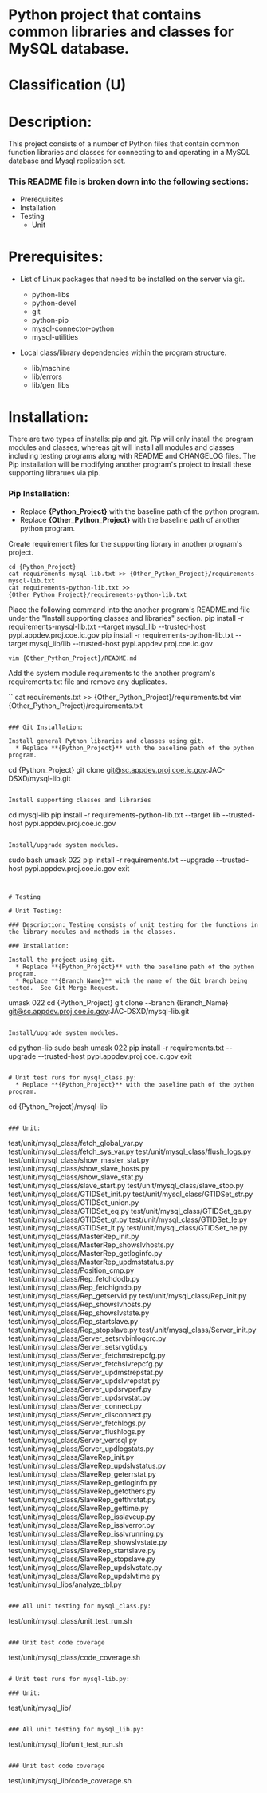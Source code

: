# Python project that contains common libraries and classes for MySQL database.
# Classification (U)

# Description:
  This project consists of a number of Python files that contain common function libraries and classes for connecting to and operating in a MySQL database and Mysql replication set.


###  This README file is broken down into the following sections:
  * Prerequisites
  * Installation
  * Testing
    - Unit


# Prerequisites:

  * List of Linux packages that need to be installed on the server via git.
    - python-libs
    - python-devel
    - git
    - python-pip
    - mysql-connector-python
    - mysql-utilities

  * Local class/library dependencies within the program structure.
    - lib/machine
    - lib/errors
    - lib/gen_libs


# Installation:
  There are two types of installs: pip and git.  Pip will only install the program modules and classes, whereas git will install all modules and classes including testing programs along with README and CHANGELOG files.  The Pip installation will be modifying another program's project to install these supporting librarues via pip.

### Pip Installation:
  * Replace **{Python_Project}** with the baseline path of the python program.
  * Replace **{Other_Python_Project}** with the baseline path of another python program.

Create requirement files for the supporting library in another program's project.

```
cd {Python_Project}
cat requirements-mysql-lib.txt >> {Other_Python_Project}/requirements-mysql-lib.txt
cat requirements-python-lib.txt >> {Other_Python_Project}/requirements-python-lib.txt
```

Place the following command into the another program's README.md file under the "Install supporting classes and libraries" section.
   pip install -r requirements-mysql-lib.txt --target mysql_lib --trusted-host pypi.appdev.proj.coe.ic.gov
   pip install -r requirements-python-lib.txt --target mysql_lib/lib --trusted-host pypi.appdev.proj.coe.ic.gov

```
vim {Other_Python_Project}/README.md
```

Add the system module requirements to the another program's requirements.txt file and remove any duplicates.

``
cat requirements.txt >> {Other_Python_Project}/requirements.txt
vim {Other_Python_Project}/requirements.txt
```

### Git Installation:

Install general Python libraries and classes using git.
  * Replace **{Python_Project}** with the baseline path of the python program.

```
cd {Python_Project}
git clone git@sc.appdev.proj.coe.ic.gov:JAC-DSXD/mysql-lib.git
```

Install supporting classes and libraries

```
cd mysql-lib
pip install -r requirements-python-lib.txt --target lib --trusted-host pypi.appdev.proj.coe.ic.gov
```

Install/upgrade system modules.

```
sudo bash
umask 022
pip install -r requirements.txt --upgrade --trusted-host pypi.appdev.proj.coe.ic.gov
exit
```


# Testing

# Unit Testing:

### Description: Testing consists of unit testing for the functions in the library modules and methods in the classes.

### Installation:

Install the project using git.
  * Replace **{Python_Project}** with the baseline path of the python program.
  * Replace **{Branch_Name}** with the name of the Git branch being tested.  See Git Merge Request.

```
umask 022
cd {Python_Project}
git clone --branch {Branch_Name} git@sc.appdev.proj.coe.ic.gov:JAC-DSXD/mysql-lib.git
```

Install/upgrade system modules.

```
cd python-lib
sudo bash
umask 022
pip install -r requirements.txt --upgrade --trusted-host pypi.appdev.proj.coe.ic.gov
exit
```

# Unit test runs for mysql_class.py:
  * Replace **{Python_Project}** with the baseline path of the python program.

```
cd {Python_Project}/mysql-lib
```

### Unit:  
```
test/unit/mysql_class/fetch_global_var.py
test/unit/mysql_class/fetch_sys_var.py
test/unit/mysql_class/flush_logs.py
test/unit/mysql_class/show_master_stat.py
test/unit/mysql_class/show_slave_hosts.py
test/unit/mysql_class/show_slave_stat.py
test/unit/mysql_class/slave_start.py
test/unit/mysql_class/slave_stop.py
test/unit/mysql_class/GTIDSet_init.py
test/unit/mysql_class/GTIDSet_str.py
test/unit/mysql_class/GTIDSet_union.py
test/unit/mysql_class/GTIDSet_eq.py
test/unit/mysql_class/GTIDSet_ge.py
test/unit/mysql_class/GTIDSet_gt.py
test/unit/mysql_class/GTIDSet_le.py
test/unit/mysql_class/GTIDSet_lt.py
test/unit/mysql_class/GTIDSet_ne.py
test/unit/mysql_class/MasterRep_init.py
test/unit/mysql_class/MasterRep_showslvhosts.py
test/unit/mysql_class/MasterRep_getloginfo.py
test/unit/mysql_class/MasterRep_updmststatus.py
test/unit/mysql_class/Position_cmp.py
test/unit/mysql_class/Rep_fetchdodb.py
test/unit/mysql_class/Rep_fetchigndb.py
test/unit/mysql_class/Rep_getservid.py
test/unit/mysql_class/Rep_init.py
test/unit/mysql_class/Rep_showslvhosts.py
test/unit/mysql_class/Rep_showslvstate.py
test/unit/mysql_class/Rep_startslave.py
test/unit/mysql_class/Rep_stopslave.py
test/unit/mysql_class/Server_init.py
test/unit/mysql_class/Server_setsrvbinlogcrc.py
test/unit/mysql_class/Server_setsrvgtid.py
test/unit/mysql_class/Server_fetchmstrepcfg.py
test/unit/mysql_class/Server_fetchslvrepcfg.py
test/unit/mysql_class/Server_updmstrepstat.py
test/unit/mysql_class/Server_updslvrepstat.py
test/unit/mysql_class/Server_updsrvperf.py
test/unit/mysql_class/Server_updsrvstat.py
test/unit/mysql_class/Server_connect.py
test/unit/mysql_class/Server_disconnect.py
test/unit/mysql_class/Server_fetchlogs.py
test/unit/mysql_class/Server_flushlogs.py
test/unit/mysql_class/Server_vertsql.py
test/unit/mysql_class/Server_updlogstats.py
test/unit/mysql_class/SlaveRep_init.py
test/unit/mysql_class/SlaveRep_updslvstatus.py
test/unit/mysql_class/SlaveRep_geterrstat.py
test/unit/mysql_class/SlaveRep_getloginfo.py
test/unit/mysql_class/SlaveRep_getothers.py
test/unit/mysql_class/SlaveRep_getthrstat.py
test/unit/mysql_class/SlaveRep_gettime.py
test/unit/mysql_class/SlaveRep_isslaveup.py
test/unit/mysql_class/SlaveRep_isslverror.py
test/unit/mysql_class/SlaveRep_isslvrunning.py
test/unit/mysql_class/SlaveRep_showslvstate.py
test/unit/mysql_class/SlaveRep_startslave.py
test/unit/mysql_class/SlaveRep_stopslave.py
test/unit/mysql_class/SlaveRep_updslvstate.py
test/unit/mysql_class/SlaveRep_updslvtime.py
test/unit/mysql_libs/analyze_tbl.py
```

### All unit testing for mysql_class.py:
```
test/unit/mysql_class/unit_test_run.sh
```

### Unit test code coverage
```
test/unit/mysql_class/code_coverage.sh
```

# Unit test runs for mysql-lib.py:

### Unit:  
```
test/unit/mysql_lib/
```

### All unit testing for mysql_lib.py:
```
test/unit/mysql_lib/unit_test_run.sh
```

### Unit test code coverage
```
test/unit/mysql_lib/code_coverage.sh
```

